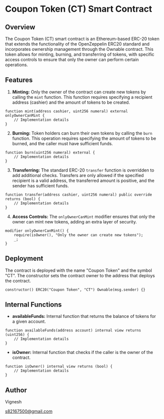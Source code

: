 # Coupon Token (CT) Smart Contract

## Overview

The Coupon Token (CT) smart contract is an Ethereum-based ERC-20 token that extends the functionality of the OpenZeppelin ERC20 standard and incorporates ownership management through the Ownable contract. This token allows for minting, burning, and transferring of tokens, with specific access controls to ensure that only the owner can perform certain operations.

## Features

1. **Minting:** Only the owner of the contract can create new tokens by calling the `mint` function. This function requires specifying a recipient address (cashier) and the amount of tokens to be created.

```solidity
function mint(address cashier, uint256 numeral) external onlyOwnerCanMint {
    // Implementation details
}
```

2. **Burning:** Token holders can burn their own tokens by calling the `burn` function. This operation requires specifying the amount of tokens to be burned, and the caller must have sufficient funds.

```solidity
function burn(uint256 numeral) external {
    // Implementation details
}
```

3. **Transferring:** The standard ERC-20 `transfer` function is overridden to add additional checks. Transfers are only allowed if the specified recipient is a valid address, the transferred amount is positive, and the sender has sufficient funds.

```solidity
function transfer(address cashier, uint256 numeral) public override returns (bool) {
    // Implementation details
}
```

4. **Access Controls:** The `onlyOwnerCanMint` modifier ensures that only the owner can mint new tokens, adding an extra layer of security.

```solidity
modifier onlyOwnerCanMint() {
    require(isOwner(), "Only the owner can create new tokens");
    _;
}
```

## Deployment

The contract is deployed with the name "Coupon Token" and the symbol "CT". The constructor sets the contract owner to the address that deploys the contract.

```solidity
constructor() ERC20("Coupon Token", "CT") Ownable(msg.sender) {}
```

## Internal Functions

- **availableFunds:** Internal function that returns the balance of tokens for a given account.

```solidity
function availableFunds(address account) internal view returns (uint256) {
    // Implementation details
}
```

- **isOwner:** Internal function that checks if the caller is the owner of the contract.

```solidity
function isOwner() internal view returns (bool) {
    // Implementation details
}
```

## Author 

Vignesh

s82167500@gmail.com
